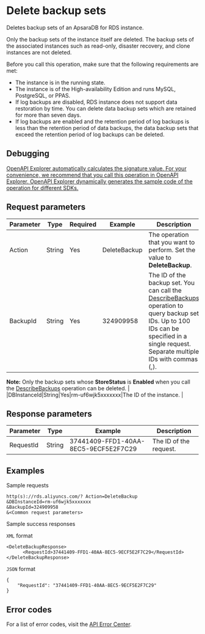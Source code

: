 # Delete backup sets

Deletes backup sets of an ApsaraDB for RDS instance.

Only the backup sets of the instance itself are deleted. The backup sets of the associated instances such as read-only, disaster recovery, and clone instances are not deleted.

Before you call this operation, make sure that the following requirements are met:

-   The instance is in the running state.
-   The instance is of the High-availability Edition and runs MySQL, PostgreSQL, or PPAS.
-   If log backups are disabled, RDS instance does not support data restoration by time. You can delete data backup sets which are retained for more than seven days.
-   If log backups are enabled and the retention period of log backups is less than the retention period of data backups, the data backup sets that exceed the retention period of log backups can be deleted.

## Debugging

[OpenAPI Explorer automatically calculates the signature value. For your convenience, we recommend that you call this operation in OpenAPI Explorer. OpenAPI Explorer dynamically generates the sample code of the operation for different SDKs.](https://api.aliyun.com/#product=Rds&api=DeleteBackup&type=RPC&version=2014-08-15)

## Request parameters

|Parameter|Type|Required|Example|Description|
|---------|----|--------|-------|-----------|
|Action|String|Yes|DeleteBackup|The operation that you want to perform. Set the value to **DeleteBackup**. |
|BackupId|String|Yes|324909958|The ID of the backup set. You can call the [DescribeBackups](~~26273~~) operation to query backup set IDs. Up to 100 IDs can be specified in a single request. Separate multiple IDs with commas \(,\).

**Note:** Only the backup sets whose **StoreStatus** is **Enabled** when you call the [DescribeBackups](~~26273~~) operation can be deleted. |
|DBInstanceId|String|Yes|rm-uf6wjk5xxxxxxx|The ID of the instance. |

## Response parameters

|Parameter|Type|Example|Description|
|---------|----|-------|-----------|
|RequestId|String|37441409-FFD1-40AA-8EC5-9ECF5E2F7C29|The ID of the request. |

## Examples

Sample requests

```
http(s)://rds.aliyuncs.com/? Action=DeleteBackup
&DBInstanceId=rm-uf6wjk5xxxxxxx
&BackupId=324909958
&<Common request parameters>
```

Sample success responses

`XML` format

```
<DeleteBackupResponse>
      <RequestId>37441409-FFD1-40AA-8EC5-9ECF5E2F7C29</RequestId>
</DeleteBackupResponse>
```

`JSON` format

```
{
    "RequestId": "37441409-FFD1-40AA-8EC5-9ECF5E2F7C29"
}
```

## Error codes

For a list of error codes, visit the [API Error Center](https://error-center.alibabacloud.com/status/product/Rds).

